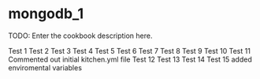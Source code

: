 # mongodb_1

TODO: Enter the cookbook description here.

Test 1
Test 2
Test 3
Test 4
Test 5
Test 6
Test 7
Test 8
Test 9
Test 10
Test 11 Commented out initial kitchen.yml file
Test 12
Test 13
Test 14
Test 15 added enviromental variables
